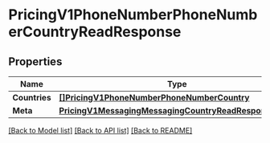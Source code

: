 # PricingV1PhoneNumberPhoneNumberCountryReadResponse

## Properties

Name | Type | Description | Notes
------------ | ------------- | ------------- | -------------
**Countries** | [**[]PricingV1PhoneNumberPhoneNumberCountry**](pricing.v1.phone_number.phone_number_country.md) |  | [optional] 
**Meta** | [**PricingV1MessagingMessagingCountryReadResponseMeta**](pricing_v1_messaging_messaging_countryReadResponse_meta.md) |  | [optional] 

[[Back to Model list]](../README.md#documentation-for-models) [[Back to API list]](../README.md#documentation-for-api-endpoints) [[Back to README]](../README.md)


